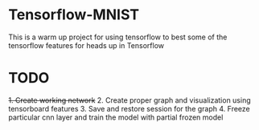 # Tensorflow-MNIST

This is a warm up project for using tensorflow to best some of the tensorflow features for heads up in Tensorflow 

# TODO
<del>1. Create working network</del>
2. Create proper graph and visualization using tensorboard features
3. Save and restore session for the graph
4. Freeze particular cnn layer and train the model with partial frozen model